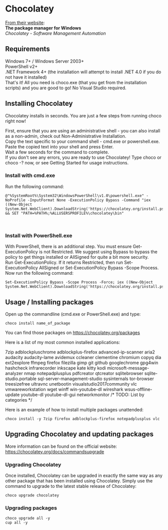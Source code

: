 # Chocolatey

[From their website](https://chocolatey.org/):<br/>
**The package manager for Windows**<br/>
*Chocolatey - Software Management Automation*<br/>


## Requirements
Windows 7+ / Windows Server 2003+<br/>
PowerShell v2+<br/>
.NET Framework 4+ (the installation will attempt to install .NET 4.0 if you do not have it installed)<br/>
That's it! All you need is choco.exe (that you get from the installation scripts) and you are good to go! No Visual Studio required.<br/>

## Installing Chocolatey
Chocolatey installs in seconds. You are just a few steps from running choco right now!<br/>

First, ensure that you are using an administrative shell - you can also install as a non-admin, check out Non-Administrative Installation.<br/>
Copy the text specific to your command shell - cmd.exe or powershell.exe.<br/>
Paste the copied text into your shell and press Enter.<br/>
Wait a few seconds for the command to complete.<br/>
If you don't see any errors, you are ready to use Chocolatey! Type choco or choco -? now, or see Getting Started for usage instructions.<br/>

### Install with cmd.exe
Run the following command:
```
@"%SystemRoot%\System32\WindowsPowerShell\v1.0\powershell.exe" -NoProfile -InputFormat None -ExecutionPolicy Bypass -Command "iex ((New-Object System.Net.WebClient).DownloadString('https://chocolatey.org/install.ps1'))" && SET "PATH=%PATH%;%ALLUSERSPROFILE%\chocolatey\bin"
```
<br/>

### Install with PowerShell.exe
With PowerShell, there is an additional step. You must ensure Get-ExecutionPolicy is not Restricted. We suggest using Bypass to bypass the policy to get things installed or AllSigned for quite a bit more security.
<br/>
Run Get-ExecutionPolicy. If it returns Restricted, then run Set-ExecutionPolicy AllSigned or Set-ExecutionPolicy Bypass -Scope Process.
Now run the following command:
```
Set-ExecutionPolicy Bypass -Scope Process -Force; iex ((New-Object System.Net.WebClient).DownloadString('https://chocolatey.org/install.ps1'))
```

## Usage / Installing packages
Open up the commandline (cmd.exe or PowerShell.exe) and type:<br/>
```
choco install name_of_package
```
You can find those packages on https://chocolatey.org/packages

Here is a list of my most common installed applications:

7zip adblockpluschrome adblockplus-firefox advanced-ip-scanner aria2 audacity audacity-lame avidemux ccleaner clementine chromium copyq dia ext2explore ffmpeg firefox filezilla gimp git github googlechrome gpg4win hashcheck infrarecorder inkscape kate kitty kodi microsoft-message-analyzer nmap notepadplusplus pdfcreator qtcreator sqlitebrowser sqlite-studio.portable sql-server-management-studio sysinternals tor-browser treesizefree ultravnc unetbootin visualstudio2017community vlc vmwareworkstation wget winff win-youtube-dl wireshark wsus-offline-update youtube-dl youtube-dl-gui networkmonitor
/* TODO: List by categories */

Here is an example of how to install multiple packages unattended:

```
choco install -y 7zip firefox adblockplus-firefox notepadplusplus vlc
```

## Upgrading Chocolatey and updating packages
More information can be found on the official website: https://chocolatey.org/docs/commandsupgrade </br>
### Upgrading Chocolatey
Once installed, Chocolatey can be upgraded in exactly the same way as any other package that has been installed using Chocolatey. Simply use the command to upgrade to the latest stable release of Chocolatey:
```
choco upgrade chocolatey
```

### Upgrading packages
```
choco upgrade all -y
cup all -y
```
